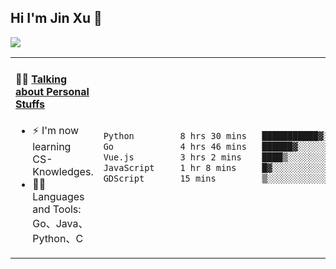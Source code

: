 
## Hi I'm Jin Xu 👋
![](https://komarev.com/ghpvc/?username=jiayouxujin&color=brightgreen&label=PROFILE+VIEWS)



<table align="center">
<tr>
<td valign="top" width="60%">

#### 🏋️‍♀️ <a href="https://github.com/jiayouxujin" target="_blank">Talking about Personal Stuffs</a>
<!-- recent_releases starts -->

- ⚡  I'm now learning CS-Knowledges.  
- 🏊‍♂️ Languages and Tools: Go、Java、Python、C
<!-- recent_releases ends -->
</td>
<td>
 
<!--START_SECTION:waka-->

```txt
Python         8 hrs 30 mins   ███████████▓░░░░░░░░░░░░░   47.08 %
Go             4 hrs 46 mins   ██████▓░░░░░░░░░░░░░░░░░░   26.43 %
Vue.js         3 hrs 2 mins    ████▒░░░░░░░░░░░░░░░░░░░░   16.87 %
JavaScript     1 hr 8 mins     █▓░░░░░░░░░░░░░░░░░░░░░░░   06.32 %
GDScript       15 mins         ▒░░░░░░░░░░░░░░░░░░░░░░░░   01.44 %
```

<!--END_SECTION:waka-->
 
</td>
</tr>
</table>






